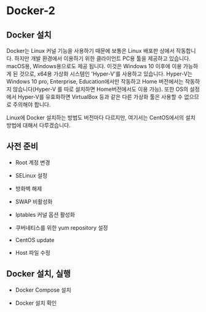 # Docker-2

## Docker 설치

Docker는 Linux 커널 기능을 사용하기 때문에 보통은 Linux 배포판 상에서 작동합니다. 하지만 개발 환경에서 이용하기 위한 클라이언트 PC용 툴을 제공하고 있습니다. macOS용, Windows용으로도 제공 됩니다. 이것은 Windows 10 이후에 이용 가능하게 된 것으로, x64용 가상화 시스템인 'Hyper-V'를 사용하고 있습니다. Hyper-V는 Windows 10 pro, Enterprise, Education에서만 작동하고 Home 버전에서는 작동하지 않습니다(Hyper-V 를 따로 설치하면 Home버전에서도 이용 가능). 또한 OS의 설정에서 Hyper-V를 유효화하면 VirtualBox 등과 같은 다른 가상화 툴은 사용할 수 없으므로 주의해야 합니다.

Linux에 Docker 설치하는 방법도 버전마다 다르지만, 여기서는 CentOS에서의 설치 방법에 대해서 다루겠습니다.


## 사전 준비
- Root 계정 변경

- SELinux 설정

- 방화벽 해제

- SWAP 비활성화

- Iptables 커널 옵션 활성화

- 쿠버네티스를 위한 yum repository 설정

- CentOS update

- Host 파일 수정

## Docker 설치, 실행

- Docker Compose 설치

- Docker 설치 확인

